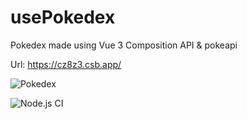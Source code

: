 # usePokedex

Pokedex made using Vue 3 Composition API & pokeapi

Url: https://cz8z3.csb.app/

![Pokedex](https://github.com/dinogit/usePokedex/blob/main/public/pokedex.gif?raw=true 'Title')

![Node.js CI](https://github.com/dinogit/usePokedex/workflows/Node.js%20CI/badge.svg)
